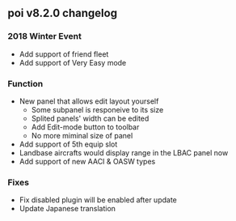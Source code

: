 ## poi v8.2.0 changelog
### 2018 Winter Event
- Add support of friend fleet
- Add support of Very Easy mode

### Function
- New panel that allows edit layout yourself
  + Some subpanel is responeive to its size
  + Splited panels' width can be edited
  + Add Edit-mode button to toolbar
  + No more miminal size of panel
- Add support of 5th equip slot
- Landbase aircrafts would display range in the LBAC panel now
- Add support of new AACI & OASW types

### Fixes
- Fix disabled plugin will be enabled after update
- Update Japanese translation
